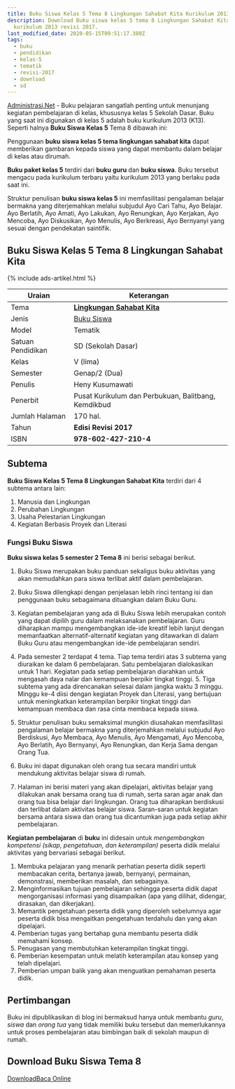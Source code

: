 ```yaml
---
title: Buku Siswa Kelas 5 Tema 8 Lingkungan Sahabat Kita Kurikulum 2013
description: Download Buku siswa kelas 5 tema 8 Lingkungan Sahabat Kita buku
  kurikulum 2013 revisi 2017.
last_modified_date: 2020-05-15T09:51:17.380Z
tags:
  - buku
  - pendidikan
  - kelas-5
  - tematik
  - revisi-2017
  - download
  - sd
---
```


<script type="application/ld+json">
{
  "@context":"http://schema.org",
  "@type":"Book",
  "name" : "{{ page.title }}",
  "author": {
    "@type":"Person",
    "name":"Heny Kusumawati"
  },
  "url" : "{{ site.url }}{{ page.url }}",
  "workExample" : [{
    "@type": "Book",
    "isbn": "978-602-427-210-4",
    "bookEdition": "Revisi 2017",
    "bookFormat": "http://schema.org/Hardcover",
    "potentialAction":{
    "@type":"ReadAction",
    "target":
      {
        "@type":"EntryPoint",
        "urlTemplate":"{{ site.url }}{{ page.url }}",
        "actionPlatform":[
          "http://schema.org/DesktopWebPlatform",
          "http://schema.org/IOSPlatform",
          "http://schema.org/AndroidPlatform"
        ]
      }
      }
    }
    ]
    }
 
</script>

[Administrasi.Net](/ "Administrasi.Net") - Buku pelajaran sangatlah penting untuk menunjang kegiatan pembelajaran di kelas, khususnya kelas 5 Sekolah Dasar. Buku yang saat ini digunakan di kelas 5 adalah buku kurikulum 2013 (K13). Seperti halnya **Buku Siswa Kelas 5** Tema 8 dibawah ini:

Penggunaan **buku siswa kelas 5 tema lingkungan sahabat kita** dapat memberikan gambaran kepada siswa yang dapat membantu dalam belajar di kelas atau dirumah.

**Buku paket kelas 5** terdiri dari **buku guru** dan **buku siswa**. Buku tersebut mengacu pada kurikulum terbaru yaitu kurikulum 2013 yang berlaku pada saat ini. 



Struktur penulisan **buku siswa kelas 5** ini memfasilitasi pengalaman belajar bermakna yang diterjemahkan melalui subjudul Ayo Cari Tahu, Ayo Belajar. Ayo Berlatih, Ayo Amati, Ayo Lakukan, Ayo Renungkan, Ayo Kerjakan, Ayo Mencoba, Ayo Diskusikan, Ayo Menulis, Ayo Berkreasi, Ayo Bernyanyi yang sesuai dengan pendekatan saintifik.

## Buku Siswa Kelas 5 Tema 8 Lingkungan Sahabat Kita

{% include ads-artikel.html %}

|Uraian|Keterangan|
| --- | --- |
|Tema|<a href="/bse/buku-siswa-kelas-5-kurtilas-tema-lingkungan-sahabat-kita" title="Buku Siswa Kelas 5 semester 2 Tema 8 Lingkungan Sahabat Kita K13 Revisi 2017"><strong>Lingkungan Sahabat Kita</strong></a>|
|Jenis|<a href="/bse" title="Buku Siswa" target="_blank">Buku Siswa</a>|
|Model|Tematik|
|Satuan Pendidikan|SD (Sekolah Dasar)|
Kelas|V (lima)|
|Semester|Genap/2 (Dua)|
Penulis|Heny Kusumawati|
|Penerbit|Pusat Kurikulum dan Perbukuan, Balitbang, Kemdikbud|
|Jumlah Halaman|170 hal.|
|Tahun|<strong>Edisi Revisi 2017</strong>|
|ISBN|<strong>978-602-427-210-4</strong>|

## Subtema
<strong>Buku Siswa Kelas 5 Tema 8 Lingkungan Sahabat Kita</strong> terdiri dari 4 subtema antara lain: 
1. Manusia dan Lingkungan
2. Perubahan Lingkungan
3. Usaha Pelestarian Lingkungan
4. Kegiatan Berbasis Proyek dan Literasi

### Fungsi Buku Siswa
<b>Buku siswa kelas 5 semester 2 Tema 8</b> ini berisi sebagai berikut.
1. Buku Siswa merupakan buku panduan sekaligus buku aktivitas yang akan memudahkan para siswa terlibat aktif dalam pembelajaran.
2. Buku Siswa dilengkapi dengan penjelasan lebih rinci tentang isi dan penggunaan buku sebagaimana dituangkan dalam Buku Guru.
3. Kegiatan pembelajaran yang ada di Buku Siswa lebih merupakan contoh yang dapat dipilih guru dalam melaksanakan pembelajaran. Guru diharapkan mampu mengembangkan ide-ide kreatif lebih lanjut dengan memanfaatkan alternatif-alternatif kegiatan yang ditawarkan di dalam Buku Guru atau mengembangkan ide-ide pembelajaran sendiri.
4. Pada semester 2 terdapat 4 tema. Tiap tema terdiri atas 3 subtema yang diuraikan ke dalam 6 pembelajaran. Satu pembelajaran dialokasikan untuk 1 hari. Kegiatan pada setiap pembelajaran diarahkan untuk mengasah daya nalar dan kemampuan berpikir tingkat tinggi. 5. Tiga subtema yang ada direncanakan selesai dalam jangka waktu 3 minggu. Minggu ke-4 diisi dengan kegiatan Proyek dan Literasi, yang bertujuan untuk meningkatkan keterampilan berpikir tingkat tinggi dan kemampuan membaca dan rasa cinta membaca kepada siswa. 
6. Struktur penulisan buku semaksimal mungkin diusahakan memfasilitasi pengalaman belajar bermakna yang diterjemahkan melalui subjudul Ayo Berdiskusi, Ayo Membaca, Ayo Menulis, Ayo Mengamati, Ayo Mencoba, Ayo Berlatih, Ayo Bernyanyi, Ayo Renungkan, dan Kerja Sama dengan Orang Tua.
7. Buku ini dapat digunakan oleh orang tua secara mandiri untuk mendukung aktivitas belajar siswa di rumah.
  
8. Halaman ini berisi materi yang akan dipelajari, aktivitas belajar yang dilakukan anak bersama orang tua di rumah, serta saran agar anak dan orang tua bisa belajar dari lingkungan. Orang tua diharapkan berdiskusi dan terlibat dalam aktivitas belajar siswa. Saran-saran untuk kegiatan bersama antara siswa dan orang tua dicantumkan juga pada setiap akhir pembelajaran. 

<b>Kegiatan pembelajaran</b> di <b>buku</b> ini didesain untuk _mengembangkan kompetensi (sikap, pengetahuan, dan keterampilan)_ peserta didik melalui aktivitas yang bervariasi sebagai berikut.
<ol><li>Membuka pelajaran yang menarik perhatian peserta didik seperti membacakan cerita, bertanya jawab, bernyanyi, permainan, demonstrasi, memberikan masalah, dan sebagainya.</li><li>Menginformasikan tujuan pembelajaran sehingga peserta didik dapat mengorganisasi informasi yang disampaikan (apa yang dilihat, didengar, dirasakan, dan dikerjakan).</li><li>Memantik pengetahuan peserta didik yang diperoleh sebelumnya agar peserta didik bisa mengaitkan pengetahuan terdahulu dan yang akan dipelajari.</li><li>Pemberian tugas yang bertahap guna membantu peserta didik memahami konsep.</li><li>Penugasan yang membutuhkan keterampilan tingkat tinggi.</li><li>Pemberian kesempatan untuk melatih keterampilan atau konsep yang telah dipelajari.</li><li>Pemberian umpan balik yang akan menguatkan pemahaman peserta didik.</li></ol>
  
## Pertimbangan
Buku ini dipublikasikan di blog ini bermaksud hanya untuk membantu _guru_, _siswa_ dan _orang tua_ yang tidak memiliki buku tersebut dan memerlukannya untuk proses pembelajaran atau bimbingan baik di sekolah maupun di rumah.
 
## Download Buku Siswa Tema 8

<p class="center"><a class="button download" href="https://docs.google.com/uc?export=download&id=16POIEVB8oUHtJd3hC1YKQMDucZ1nlKB8" rel="nofollow" target="_blank" title="Download">Download</a><a class="button demo open-dialog" href="https://drive.google.com/file/d/16POIEVB8oUHtJd3hC1YKQMDucZ1nlKB8/preview" Title="Baca Online" rel="nofollow">Baca Online</a></p>
